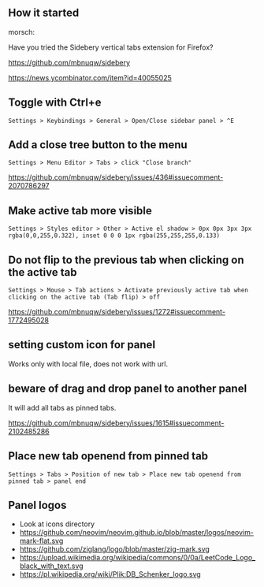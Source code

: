 ## How it started

morsch:

Have you tried the Sidebery vertical tabs extension for Firefox?

https://github.com/mbnuqw/sidebery

https://news.ycombinator.com/item?id=40055025

## Toggle with Ctrl+e

`Settings > Keybindings > General > Open/Close sidebar panel > ^E`

## Add a close tree button to the menu

`Settings > Menu Editor > Tabs > click "Close branch"`

https://github.com/mbnuqw/sidebery/issues/436#issuecomment-2070786297

## Make active tab more visible

`Settings > Styles editor > Other > Active el shadow > 0px 0px 3px 3px rgba(0,0,255,0.322), inset 0 0 0 1px rgba(255,255,255,0.133)`

## Do not flip to the previous tab when clicking on the active tab

`Settings > Mouse > Tab actions > Activate previously active tab when clicking on the active tab (Tab flip) > off`

https://github.com/mbnuqw/sidebery/issues/1272#issuecomment-1772495028

## setting custom icon for panel

Works only with local file, does not work with url.

## beware of drag and drop panel to another panel

It will add all tabs as pinned tabs.

https://github.com/mbnuqw/sidebery/issues/1615#issuecomment-2102485286

## Place new tab openend from pinned tab

`Settings > Tabs > Position of new tab > Place new tab openend from pinned tab > panel end`

## Panel logos

- Look at icons directory
- https://github.com/neovim/neovim.github.io/blob/master/logos/neovim-mark-flat.svg
- https://github.com/ziglang/logo/blob/master/zig-mark.svg
- https://upload.wikimedia.org/wikipedia/commons/0/0a/LeetCode_Logo_black_with_text.svg
- https://pl.wikipedia.org/wiki/Plik:DB_Schenker_logo.svg
